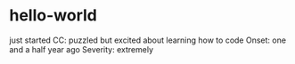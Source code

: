 # hello-world
just started 
CC: puzzled but excited about learning how to code
Onset: one and a half year ago
Severity: extremely
